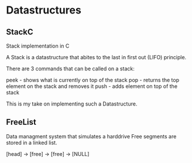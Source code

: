 # Datastructures

## StackC
Stack implementation in C

A Stack is a datastructure that abites to the last in first out (LIFO) principle.

There are 3 commands that can be called on a stack: 

peek - shows what is currently on top of the stack
pop - returns the top element on the stack and removes it
push - adds element on top of the stack

This is my take on implementing such a Datastructure.

## FreeList

Data managment system that simulates a harddrive
Free segments are stored in a linked list.

[head] -> [free] -> [free] -> [NULL]
